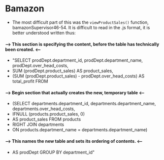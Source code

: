 # Bamazon

* The most difficult part of this was the `viewProductSales()` function, bamazonSupervisor46-54.  It is difficult to read in the .js format, it is better understood written thus:

#### --> This section is specifying the content, before the table has technically been created. <--
- "SELECT prodDept.department_id, prodDept.department_name, prodDept.over_head_costs,
- SUM (prodDept.product_sales) AS product_sales,
- (SUM (prodDept.product_sales) - prodDept.over_head_costs) AS total_profit FROM
#### --> Begin section that actually creates the new, temporary table <--
- (SELECT departments.department_id, departments.department_name, departments.over_head_costs,
- IFNULL (products.product_sales, 0)
- AS product_sales FROM products
- RIGHT JOIN departments
- ON products.department_name = departments.department_name)
#### --> This names the new table and sets its ordering of contents. <--
- AS prodDept GROUP BY department_id"



